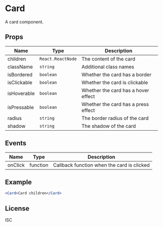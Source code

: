 # Card

A card component.

## Props

| Name        | Type              | Description                         |
| ----------- | ----------------- | ----------------------------------- |
| children    | `React.ReactNode` | The content of the card             |
| className   | `string`          | Additional class names              |
| isBordered  | `boolean`         | Whether the card has a border       |
| isClickable | `boolean`         | Whether the card is clickable       |
| isHoverable | `boolean`         | Whether the card has a hover effect |
| isPressable | `boolean`         | Whether the card has a press effect |
| radius      | `string`          | The border radius of the card       |
| shadow      | `string`          | The shadow of the card              |

## Events

| Name    | Type     | Description                                |
| ------- | -------- | ------------------------------------------ |
| onClick | function | Callback function when the card is clicked |

## Example

```jsx
<Card>Card children</Card>
```

## License

ISC
